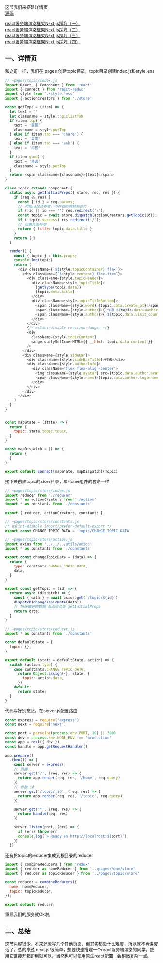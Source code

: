 这节我们来搭建详情页  
[源码](https://github.com/HJianfeng/nextjs/tree/master/examples/next-demo)  


[react服务端渲染框架Next.js踩坑（一）](https://github.com/HJianfeng/nextjs/blob/master/lessons/lesson1.md)  
[react服务端渲染框架Next.js踩坑（二）](https://github.com/HJianfeng/nextjs/blob/master/lessons/lesson2.md)  
[react服务端渲染框架Next.js踩坑（三）](https://github.com/HJianfeng/nextjs/blob/master/lessons/lesson3.md)  
[react服务端渲染框架Next.js踩坑（四）](https://github.com/HJianfeng/nextjs/blob/master/lessons/lesson4.md)  

## 一、详情页
和之前一样，我们在 pages 创建topic目录，topic目录创建index.js和style.less  
```javascript
// ~pages/topic/index.js
import React, { Component } from 'react'
import { connect } from 'react-redux'
import style from './style.less'
import { actionCreators } from './store'

const getType = (item) => {
  let text = ''
  let classname = style.topiclistTab
  if (item.top) {
    text = '置顶'
    classname = style.putTop
  } else if (item.tab === 'share') {
    text = '分享'
  } else if (item.tab === 'ask') {
    text = '问答'
  }
  if (item.good) {
    text = '精选'
    classname = style.putTop
  }
  return <span className={classname}>{text}</span>
}

class Topic extends Component {
  static async getInitialProps({ store, req, res }) {
    if (req && res) {
      const { id } = req.params;
      // 判断id是否存在，不存在则跳转到首页
      if (!id || id === '') res.redirect('/');
      const topic = await store.dispatch(actionCreators.getTopic(id));
      if (!topic.success) res.redirect('/');
      // 设置页面标题
      return { title: topic.data.title }
    }
    return { }
  }

  render() {
    const { topic } = this.props;
    console.log(topic)
    return (
      <div className={`${style.topicContainer} flex`}>
        <div className={`${style.content} flex-item`}>
          <div className={style.topicHeader}>
            <div className={style.topicTitle}>
              {getType(topic.data)}
              {topic.data.title}
            </div>
            <div className={style.topicTitleBottom}>
              <span className={style.word}>{topic.data.create_at}</span>
              <span className={style.author}>{`作者 ${topic.data.author.loginname}`}</span>
              <span className={style.author}>{`${topic.data.visit_count} 浏览`}</span>
            </div>
          </div>
          {/* eslint-disable react/no-danger */}
          <div
            className={style.topicContent}
            dangerouslySetInnerHTML={{ __html: topic.data.content }}
          />
        </div>
        <div className={style.sideBar}>
          <div className={style.sideBarTitle}>作者</div>
          <div className={style.authorInfo}>
            <div className="flex flex-align-center">
              <img className={style.avatar} src={topic.data.author.avatar_url} alt="" />
              <span className={style.name}>{topic.data.author.loginname}</span>
            </div>
          </div>
        </div>
      </div>
    )
  }
}


const mapState = (state) => {
  return {
    topic: state.topic.topic,
  }
}

const mapDispatch = () => {
  return {
  }
}

export default connect(mapState, mapDispatch)(Topic)
```
接下来创建topic的store目录，和Home组件的套路一样  
```javascript
// ~pages/topic/store/index.js
import reducer from './reducer'
import * as actionCreators from './action'
import * as constants from './constants'

export { reducer, actionCreators, constants }
```
```javascript
// ~pages/topic/store/constants.js
/* eslint-disable import/prefer-default-export */
export const CHANGE_TOPIC_DATA = 'topic/CHANGE_TOPIC_DATA'
```
```javascript
// ~pages/topic/store/action.js
import axios from '../../../utils/axios'
import * as constants from './constants'

export const changeTopicData = (data) => {
  return {
    type: constants.CHANGE_TOPIC_DATA,
    data,
  }
}

export const getTopic = (id) => {
  return async (dispatch) => {
    const { data } = await axios.get(`/topic/${id}`)
    dispatch(changeTopicData(data))
    // 把获取到的数据 返回给页面 getInitialProps
    return data;
  }
}
```
```javascript
// ~pages/topic/store/reducer.js
import * as constants from './constants'

const defaultState = {
  topic: {},
}

export default (state = defaultState, action) => {
  switch (action.type) {
    case constants.CHANGE_TOPIC_DATA:
      return Object.assign({}, state, {
        topic: action.data,
      })
    default:
      return state;
  }
}
```
代码写好别忘记，在server.js配置路由
```javascript
const express = require('express')
const next = require('next')

const port = parseInt(process.env.PORT, 10) || 3000
const dev = process.env.NODE_ENV !== 'production'
const app = next({ dev })
const handle = app.getRequestHandler()

app.prepare()
  .then(() => {
    const server = express()
    // 页面
    server.get('/', (req, res) => {
      return app.render(req, res, '/home', req.query)
    })
    // 参数 id
    server.get('/topic/:id', (req, res) => {
      return app.render(req, res, '/topic', req.query)
    })

    server.get('*', (req, res) => {
      return handle(req, res)
    })

    server.listen(port, (err) => {
      if (err) throw err
      console.log(`> Ready on http://localhost:${port}`)
    })
  })
```
还有把topic的reducer集成到根目录的reducer
```javascript
import { combineReducers } from 'redux'
import { reducer as homeReducer } from '../pages/home/store'
import { reducer as topicReducer } from '../pages/topic/store'

const reducer = combineReducers({
  home: homeReducer,
  topic: topicReducer,
});

export default reducer;
```
重启我们的服务就Ok啦。  
## 二、总结
这节内容很少，本来还想写几个其他页面，但其实都没什么难度，所以就不再讲废话了。总的来说 next.js 很简单，想要快速搭建一个react服务端渲染的同学，使用它直接开箱即用就可以，当然也可以使用原生react配置，会稍微复杂一点。
